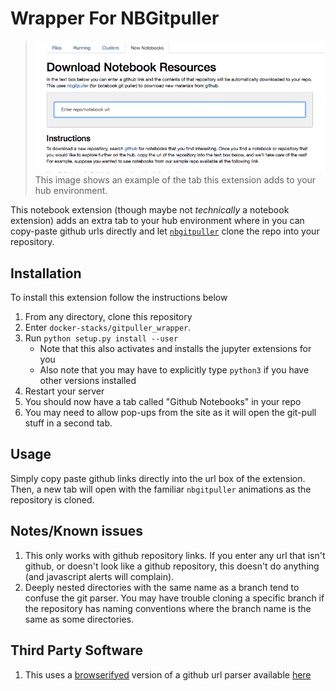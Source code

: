 # Wrapper For NBGitpuller

>![alt-text](images/picture.png)
> This image shows an example of the tab this extension adds to your hub environment.

This notebook extension (though maybe not _technically_ a notebook extension) adds an extra tab to your hub environment where in you can copy-paste github urls directly and let [`nbgitpuller`](https://github.com/jupyterhub/nbgitpuller) clone the repo into your repository.




## Installation

To install this extension follow the instructions below

1. From any directory, clone this repository
2. Enter `docker-stacks/gitpuller_wrapper`. 
3. Run `python setup.py install --user`
    - Note that this also activates and installs the jupyter extensions for you
    - Also note that you may have to explicitly type `python3` if you have other versions installed
4. Restart your server
5. You should now have a tab called "Github Notebooks" in your repo
6. You may need to allow pop-ups from the site as it will open the git-pull stuff in a second tab. 


## Usage

Simply copy paste github links directly into the url box of the extension. Then, a new tab will open with the familiar `nbgitpuller` animations as the repository is cloned.

## Notes/Known issues
1. This only works with github repository links. If you enter any url that isn't github, or doesn't look like a github repository, this doesn't do anything (and javascript alerts will complain).
2. Deeply nested directories with the same name as a branch tend to confuse the git parser. You may have trouble cloning a specific branch if the repository has naming conventions where the branch name is the same as some directories.

## Third Party Software
1. This uses a [browserifyed](http://browserify.org/) version of a github url parser available [here](https://github.com/jonschlinkert/parse-github-url)
